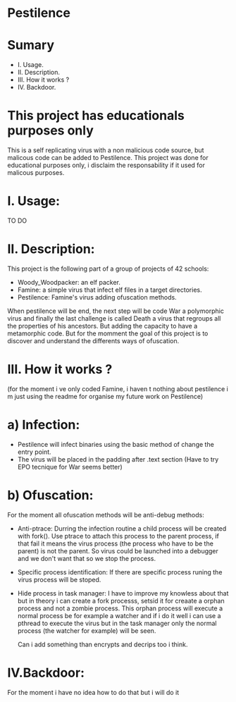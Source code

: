 # Pestilence

# Sumary
- I. Usage.
- II. Description.
- III. How it works ?
- IV. Backdoor.

# This project has educationals purposes only
This is a self replicating virus with a non malicious code source, but malicous code can be added to Pestilence.
This project was done for educational purposes only, i disclaim the responsability if it used for malicous purposes.

# I. Usage:
TO DO

# II. Description:
This project is the following part of a group of projects of 42 schools:
- Woody_Woodpacker: an elf packer.
- Famine: a simple virus that infect elf files in a target directories.
- Pestilence: Famine's virus adding ofuscation methods.

When pestilence will be end, the next step will be code War a polymorphic virus and finally the last challenge is called Death a virus that regroups all the properties of his ancestors. But adding the capacity to have a metamorphic code. But for the momment the goal of this project is to discover and understand the differents ways of ofuscation.

# III. How it works ?
(for the moment i ve only coded Famine, i haven t nothing about pestilence i m just using the readme for organise my future work on Pestilence)

  # a) Infection:
  - Pestilence will infect binaries using the basic method of change the entry point.
  - The virus will be placed in the padding after .text section (Have to try EPO tecnique for War seems better)

  # b) Ofuscation:
  For the moment all ofuscation methods will be anti-debug methods:
  - Anti-ptrace:
      Durring the infection routine a child process will be created with fork(). Use ptrace to attach this process to the parent
      process, if that fail it means the virus process (the process who have to be the parent) is not the parent. So virus could be
      launched into a debugger and we don't want that so we stop the process.
    
 - Specific process identification:
      If there are specific process runing the virus process will be stoped.
      
 - Hide process in task manager:
      I have to improve my knowless about that but in theory i can create a fork processs, setsid it for creaate a orphan process
      and not a zombie process. This orphan process will execute a normal process be for example a watcher and if i do it well i
      can use a pthread to execute the virus but in the task manager only the normal process (the watcher for example) will be seen.
    
   Can i add something than encrypts and decrips too i think.
    
# IV.Backdoor:
For the moment i have no idea how to do that but i will do it
